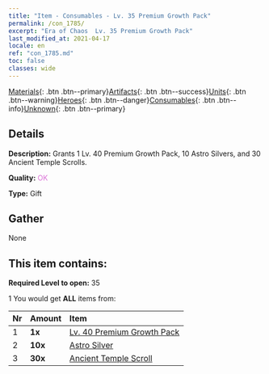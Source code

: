 ```yaml
---
title: "Item - Consumables - Lv. 35 Premium Growth Pack"
permalink: /con_1785/
excerpt: "Era of Chaos  Lv. 35 Premium Growth Pack"
last_modified_at: 2021-04-17
locale: en
ref: "con_1785.md"
toc: false
classes: wide
---
```

 [Materials](/Items/){: .btn .btn--primary}[Artifacts](/Items/Artifacts/){: .btn .btn--success}[Units](/Items/Units/){: .btn .btn--warning}[Heroes](/Items/Heroes/){: .btn .btn--danger}[Consumables](/Items/Consumables/){: .btn .btn--info}[Unknown](/Items/Unknown/){: .btn .btn--primary}

## Details
 **Description:** Grants 1 Lv. 40 Premium Growth Pack, 10 Astro Silvers, and 30 Ancient Temple Scrolls.

 **Quality:** <span style="color: #DA70D6">OK</span>

 **Type:** Gift

## Gather

  None

## This item contains:

 **Required Level to open:** 35

 1 You would get **ALL** items  from:

  | Nr | Amount |     Item    |
  |:---|:-------|:------------|
  | 1 |  **1x** | [Lv. 40 Premium Growth Pack](/Items/con_1786/) |  | 
  | 2 |  **10x** | [Astro Silver](/Items/con_969/) |  | 
  | 3 |  **30x** | [Ancient Temple Scroll](/Items/con_697/) |  | 
